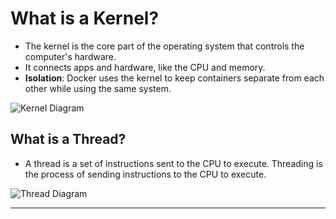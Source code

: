 # What is a Kernel?

- The kernel is the core part of the operating system
that controls the computer's hardware.
- It connects apps and hardware, like the CPU and memory.
- **Isolation**: Docker uses the kernel to keep containers separate
from each other while using the same system.

![Kernel Diagram](https://i.sstatic.net/soe8E.jpg)

## What is a Thread?

- A thread is a set of instructions sent to the CPU to execute.
Threading is the process of sending instructions to the CPU to execute.

![Thread Diagram](https://www.krivalar.com/picture/OpSys/multi-thread-in-OS.jpg)

---
